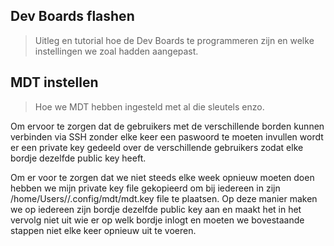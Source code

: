 ## Dev Boards flashen

>Uitleg en tutorial hoe de Dev Boards te programmeren zijn en welke instellingen we zoal hadden aangepast.

## MDT instellen

>Hoe we MDT hebben ingesteld met al die sleutels enzo.


Om ervoor te zorgen dat de gebruikers met de verschillende borden kunnen verbinden via SSH zonder elke keer een paswoord te moeten invullen wordt er een private key gedeeld over de verschillende gebruikers zodat elke bordje dezelfde public key heeft. 

Om er voor te zorgen dat we niet steeds elke week opnieuw moeten doen hebben we mijn private key file gekopieerd om bij iedereen in zijn /home/Users/<naam>/.config/mdt/mdt.key file te plaatsen. Op deze manier maken we op iedereen zijn bordje dezelfde public key aan en maakt het in het vervolg niet uit wie er op welk bordje inlogt en moeten we bovestaande stappen niet elke keer opnieuw uit te voeren.
